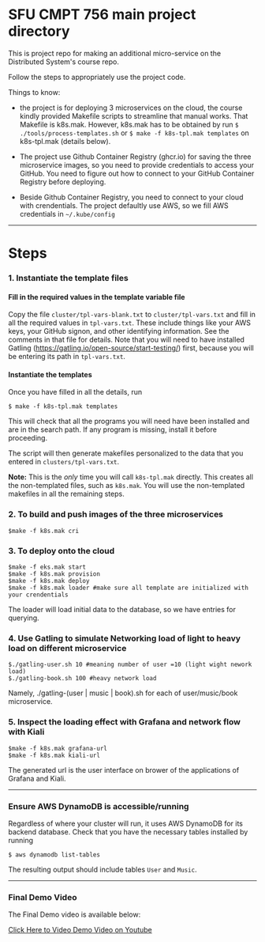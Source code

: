 # SFU CMPT 756 main project directory

This is project repo for making an additional micro-service on the Distributed System's course repo.

Follow the steps to appropriately use the project code.

Things to know:

- the project is for deploying 3 microservices on the cloud, the course kindly provided Makefile scripts to streamline that manual works. That Makefile is k8s.mak. However, k8s.mak has to be obtained by run `$ ./tools/process-templates.sh` or `$ make -f k8s-tpl.mak templates` on k8s-tpl.mak (details below).

- The project use Github Container Registry (ghcr.io) for saving the three microservice images, so you need to provide credentials to access your GitHub. You need to figure out how to connect to your GitHub Container Registry before deploying. 

- Beside Github Container Registry, you need to connect to your cloud with crendentials. The project defaultly use AWS, so we fill AWS credentials in `~/.kube/config`

---
# Steps

### 1. Instantiate the template files

#### Fill in the required values in the template variable file

Copy the file `cluster/tpl-vars-blank.txt` to `cluster/tpl-vars.txt`
and fill in all the required values in `tpl-vars.txt`.  These include
things like your AWS keys, your GitHub signon, and other identifying
information.  See the comments in that file for details. Note that you
will need to have installed Gatling
(https://gatling.io/open-source/start-testing/) first, because you
will be entering its path in `tpl-vars.txt`.

#### Instantiate the templates

Once you have filled in all the details, run

~~~
$ make -f k8s-tpl.mak templates
~~~

This will check that all the programs you will need have been
installed and are in the search path.  If any program is missing,
install it before proceeding.

The script will then generate makefiles personalized to the data that
you entered in `clusters/tpl-vars.txt`.

**Note:** This is the *only* time you will call `k8s-tpl.mak`
directly. This creates all the non-templated files, such as
`k8s.mak`.  You will use the non-templated makefiles in all the
remaining steps.

### 2. To build and push images of the three microservices

~~~
$make -f k8s.mak cri
~~~
### 3. To deploy onto the cloud
```
$make -f eks.mak start
$make -f k8s.mak provision
$make -f k8s.mak deploy
$make -f k8s.mak loader #make sure all template are initialized with your crendentials
```
The loader will load initial data to the database, so we have entries for querying.
### 4. Use Gatling to simulate Networking load of light to heavy load on different microservice
```
$./gatling-user.sh 10 #meaning number of user =10 (light wight nework load)
$./gatling-book.sh 100 #heavy network load
```
Namely, ./gatling-(user | music | book).sh for each of user/music/book microservice.
### 5. Inspect the loading effect with Grafana and network flow with Kiali
```
$make -f k8s.mak grafana-url 
$make -f k8s.mak kiali-url
```
The generated url is the user interface on brower of the applications of Grafana and Kiali.

---

###  Ensure AWS DynamoDB is accessible/running

Regardless of where your cluster will run, it uses AWS DynamoDB
for its backend database. Check that you have the necessary tables
installed by running

~~~
$ aws dynamodb list-tables
~~~

The resulting output should include tables `User` and `Music`.

----

###  Final Demo Video

The Final Demo video is available below:

[Click Here to Video Demo Video on Youtube](https://youtu.be/jPatCKwj_nc)
